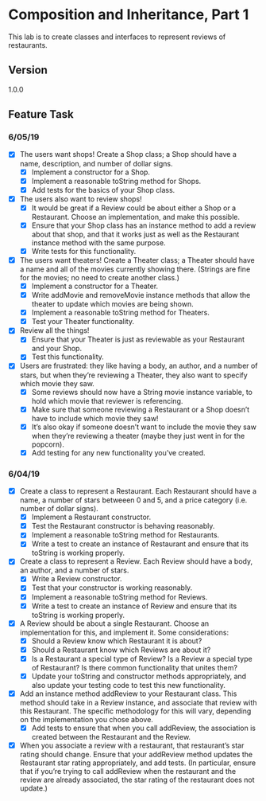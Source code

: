 # Composition and Inheritance, Part 1

This lab is to create classes and interfaces to represent reviews of restaurants.

## Version

1.0.0

## Feature Task

### 6/05/19
- [x] The users want shops! Create a Shop class; a Shop should have a name, description, and number of dollar signs.
    - [x] Implement a constructor for a Shop.
    - [x] Implement a reasonable toString method for Shops.
    - [x] Add tests for the basics of your Shop class.
- [x] The users also want to review shops!
    - [x] It would be great if a Review could be about either a Shop or a Restaurant. Choose an implementation, and make this possible.
    - [x] Ensure that your Shop class has an instance method to add a review about that shop, and that it works just as well as the Restaurant instance method with the same purpose.
    - [x] Write tests for this functionality.
- [x] The users want theaters! Create a Theater class; a Theater should have a name and all of the movies currently showing there. (Strings are fine for the movies; no need to create another class.)
    - [x] Implement a constructor for a Theater.
    - [x] Write addMovie and removeMovie instance methods that allow the theater to update which movies are being shown.
    - [x] Implement a reasonable toString method for Theaters.
    - [x] Test your Theater functionality.
- [x] Review all the things!
    - [x] Ensure that your Theater is just as reviewable as your Restaurant and your Shop.
    - [x] Test this functionality.
- [x] Users are frustrated: they like having a body, an author, and a number of stars, but when they’re reviewing a Theater, they also want to specify which movie they saw.
    - [x] Some reviews should now have a String movie instance variable, to hold which movie that reviewer is referencing.
    - [x] Make sure that someone reviewing a Restaurant or a Shop doesn’t have to include which movie they saw!
    - [x] It’s also okay if someone doesn’t want to include the movie they saw when they’re reviewing a theater (maybe they just went in for the popcorn).
    - [x] Add testing for any new functionality you’ve created.

### 6/04/19

- [x] Create a class to represent a Restaurant. Each Restaurant should have a name, a number of stars betweeen 0 and 5, 
and a price category (i.e. number of dollar signs).
    - [x] Implement a Restaurant constructor.
    - [x] Test the Restaurant constructor is behaving reasonably.
    - [x] Implement a reasonable toString method for Restaurants.
    - [x] Write a test to create an instance of Restaurant and ensure that its toString is working properly.
- [x] Create a class to represent a Review. Each Review should have a body, an author, and a number of stars.
    - [x] Write a Review constructor.
    - [x] Test that your constructor is working reasonably.
    - [x] Implement a reasonable toString method for Reviews.
    - [x] Write a test to create an instance of Review and ensure that its toString is working properly.
- [x] A Review should be about a single Restaurant. Choose an implementation for this, and implement it. Some considerations:
    - [x] Should a Review know which Restaurant it is about?
    - [x] Should a Restaurant know which Reviews are about it?
    - [x] Is a Restaurant a special type of Review? Is a Review a special type of Restaurant? Is there common functionality that unites them?
    - [x] Update your toString and constructor methods appropriately, and also update your testing code to test this new functionality.
- [x] Add an instance method addReview to your Restaurant class. This method should take in a Review instance, and associate that review with this Restaurant. The specific methodology for this will vary, depending on the implementation you chose above.
    - [x] Add tests to ensure that when you call addReview, the association is created between the Restaurant and the Review.
- [x] When you associate a review with a restaurant, that restaurant’s star rating should change. Ensure that your addReview method updates the Restaurant star rating appropriately, and add tests. (In particular, ensure that if you’re trying to call addReview when the restaurant and the review are already associated, the star rating of the restaurant does not update.)
